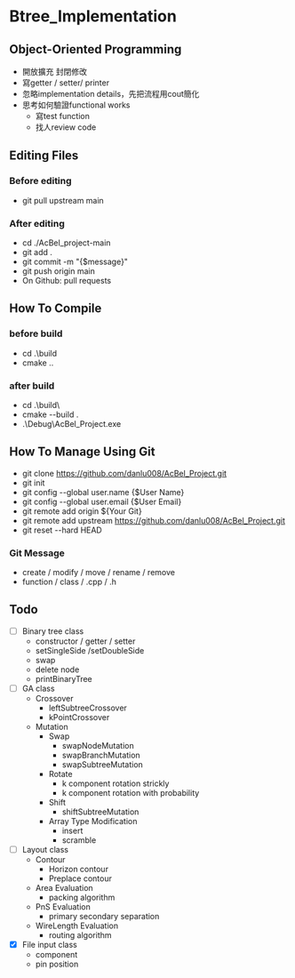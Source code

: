 # Btree_Implementation

## Object-Oriented Programming
* 開放擴充 封閉修改
* 寫getter / setter/ printer
* 忽略implementation details，先把流程用cout簡化
* 思考如何驗證functional works
  * 寫test function
  * 找人review code

## Editing Files
### Before editing
- git pull upstream main
### After editing
- cd ./AcBel_project-main
- git add .
- git commit -m "{$message}"
- git push origin main
- On Github: pull requests

## How To Compile
### before build
- cd .\build
- cmake ..
### after build
- cd .\build\
- cmake --build .
- .\Debug\AcBel_Project.exe

## How To Manage Using Git
- git clone https://github.com/danlu008/AcBel_Project.git
- git init
- git config --global user.name {$User Name}
- git config --global user.email {$User Email}
- git remote add origin ${Your Git}
- git remote add upstream https://github.com/danlu008/AcBel_Project.git
- git reset --hard HEAD

### Git Message
- create / modify / move / rename / remove
- function / class / .cpp / .h

## Todo
- [ ] Binary tree class
  * constructor / getter / setter
  * setSingleSide /setDoubleSide
  * swap
  * delete node
  * printBinaryTree
- [ ] GA class
  * Crossover
    * leftSubtreeCrossover
    * kPointCrossover
  * Mutation
    * Swap
      * swapNodeMutation
      * swapBranchMutation
      * swapSubtreeMutation
    * Rotate
      * k component rotation strickly
      * k component rotation with probability
    * Shift
      * shiftSubtreeMutation
    * Array Type Modification
      * insert
      * scramble
- [ ] Layout class
  * Contour
    * Horizon contour
    * Preplace contour
  * Area Evaluation
    * packing algorithm
  * PnS Evaluation
    * primary secondary separation
  * WireLength Evaluation
    * routing algorithm
- [x] File input class
  * component
  * pin position